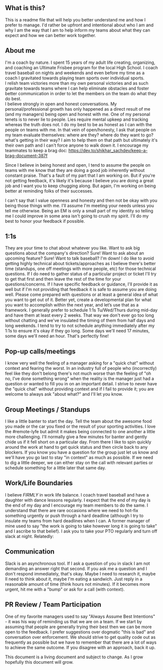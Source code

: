 ## What is this?
This is a readme file that will help you better understand me and how I prefer to manage.
I'd rather be upfront and intentional about who I am and why I am the way that I am to help inform my teams about what they can expect and how we can better work together.

## About me
I'm a coach by nature. I spent 15 years of my adult life creating, organizing, and coaching an Ultimate Frisbee program for the local High School.
I coach travel baseball on nights and weekends and even before my time as a coach I gravitated towards playing team sports over individual sports.  
I relish team victories more than my own personal victories and as such gravitate towards teams where I can help eliminate obstacles and foster better communication in order to let the members on the team do what they do best.  
I believe strongly in open and honest conversations. My personal/professional growth has only happened as a direct result of me (and my managers) being open and honest with me.
One of my personal tenets is to never lie to people.  Lies require mental upkeep and tracking whereas the truth does not.  I do my best to be as honest as I can with the people on teams with me.
In that vein of open/honesty, I ask that people on my team evaluate themselves: where are they? where do they want to go? what's getting in their way?  I aim to help them on that path but ultimately it's their own path and I can't force anyone to walk down it. I encourage my teammates to keep a brag doc: https://dev.to/shikhar_sachdev/keep-a-brag-document-387f

Since I believe in being honest and open, I tend to assume the people on teams with me know that they are doing a good job inherently without constant praise.  That's a fault of my part that I am working on.  But if you're not getting feedback, it's likely it's because I believe you are doing a great job and I want you to keep chugging along.  But again, I'm working on being better at reminding folks of their successes.

I can't say that I value openness and honesty and then not be okay with you being those things with me.  I'll assume I'm meeting your needs unless you tell me otherwise. Being an EM is only a small part of my identity so telling me I could improve in some area isn't going to crush my spirit. I'll do my best to honor your feedback if possible.


## 1:1s
They are your time to chat about whatever you like. Want to ask big questions about the company's direction? Sure! Want to ask about an upcoming feature? Sure! Want to talk baseball? I'm down!  I do like to avoid getting highly technical about tickets/approaches as I believe there's better time (standups, one off meetings with more people, etc) for those technical questions. If I do need to gather status of a particular project or ticket I'll try to get that first and then leave the rest of the time for your questions/concerns.  If I have specific feedback or guidance, I'll provide it as well but if I'm not providing that feedback it is safe to assume you are doing well. Please come prepared with questions or at least a general idea of what you want to get out of it. Better yet, create a developmental plan for what you want to accomplish within the next year, and let’s use that as a framework. I generally prefer to schedule 1:1s Tu/Wed/Thurs during mid-day and have them at least every 2 weeks.  That way we don't ever go too long without chatting and we've insulated the timing of them from half days and long weekends. I tend to try to not schedule anything immediately after my 1:1s to ensure it's okay if they go long.  Some days we'll need 17 minutes, some days we'll need an hour.  That's perfectly fine!

## Pop-up calls/meetings
I know very well the feeling of a manager asking for a "quick chat" without context and fearing the worst. In an industry full of people who (incorrectly) feel like they don't belong there's not much worse than the feeling of "oh no, I've done something wrong" when the reality is the manager just had a question or wanted to fill you in on an important detail.  I strive to never have the "quick chat" without providing context and if I fail to provide it; you are welcome to always ask "about what?" and I'll let you know.  

## Group Meetings / Standups
I like a little banter to start the day. Tell the team about the awesome food you made or the car you fixed or the result of your sporting activities. I love the #remote-lyfe but admit it makes being connected to one another a little more challenging. I'll normally give a few minutes for banter and gently chide us if it fell short on a particular day. From there I like to spin quickly around the work at hand to get quick status and then circle back to any blockers. If you know you have a question for the group just let us know and we'll have you go last to stay "in context" as much as possible. If we need to dig a little deeper, we can either stay on the call with relevant parties or schedule something for a little later that same day.

## Work/Life Boundaries
I believe *FIRMLY* in work life balance. I coach travel baseball and have a daughter with dance lessons regularly. I expect that the end of my day is the end of my day and I encourage my team members to do the same. I understand that there are rare occasions where we need to hot-fix something urgently or push through a hard deadline (although I try to insulate my teams from hard deadlines when I can. A former manager of mine used to say "the work is going to take however long it is going to take" and I ascribe to that belief). I ask you to take your PTO regularly and turn off slack at night.  Relatedly:

## Communication
Slack is an asynchronous tool. If I ask a question of you in slack I am not demanding an answer right that second. If you ask me a question and I don't respond immediately, that's okay. Maybe I need to research it, maybe II need to think about it, maybe I'm eating a sandwich. Just reply in a reasonable amount of time (think hours not minutes). If it becomes more urgent, hit me with a "bump" or ask for a call (with context).  

## PR Review / Team Participation
One of my favorite managers used to say "Always Assume Best Intentions" - it was his way of reminding us that we are on a team. If we start by assuming that people are generally trying their best then we can be more open to the feedback. I prefer suggestions over dogmatic "this is bad" and conversation over enforcement. We should strive to get quality code out as frequently as possible but we have to remember that there are a lot of ways to achieve the same outcome. If you disagree with an approach, back it up.

This document is a living document and subject to change. As I grow hopefully this document will grow.

